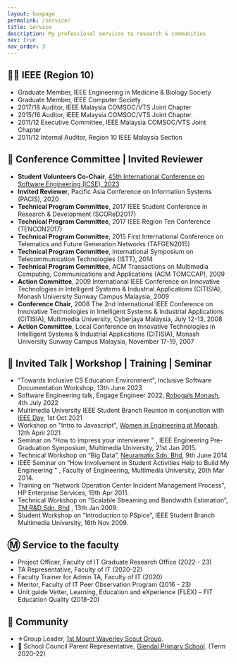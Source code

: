 ```yaml
---
layout: boxpage
permalink: /service/
title: Service
description: My professional services to research & communities
nav: true
nav_order: 3
---
```


## 👨‍💻 IEEE (Region 10)
- Graduate Member, IEEE Engineering in Medicine & Biology Society
- Graduate Member, IEEE Computer Society
- 2017/18 Auditor, IEEE Malaysia COMSOC/VTS Joint Chapter
- 2015/16 Auditor, IEEE Malaysia COMSOC/VTS Joint Chapter
- 2011/12 Executive Committee, IEEE Malaysia COMSOC/VTS Joint Chapter
- 2011/12 Internal Auditor, Region 10 IEEE Malaysia Section


## 📜 Conference Committee | Invited Reviewer
- **Student Volunteers Co-Chair**, [45th International Conference on Software Engineering (ICSE), 2023](https://conf.researchr.org/home/icse-2023)
- **Invited Reviewer**, Pacific Asia Conference on Information Systems (PACIS), 2020
- **Technical Program Committee**, 2017 IEEE Student Conference in Research & Development (SCOReD2017)
- **Technical Program Committee**, 2017 IEEE Region Ten Conference (TENCON2017)
- **Technical Program Committee**, 2015 First International Conference on Telematics and Future Generation Networks (TAFGEN2015)
- **Technical Program Committee**, International Symposium on Telecommunication Technologies (ISTT), 2014
- **Technical Program Committee**, ACM Transactions on Multimedia Computing, Communications and Applications (ACM TOMCCAP), 2009​
- **​Action Committee**, 2009 International IEEE Conference on Innovative Technologies in Intelligent Systems & Industrial Applications (CITISIA), Monash University Sunway Campus Malaysia, 2009
- **Conference Chair**, 2008 The 2nd International IEEE Conference on Innovative Technologies in Intelligent Systems & Industrial Applications (CITISIA), Multimedia University, Cyberjaya Malaysia, July 12-13, 2008
- **Action Committee**, Local Conference on Innovative Technologies in Intelligent Systems & Industrial Applications (CITISIA), Monash University Sunway Campus Malaysia, November 17-19, 2007


## 🎤 Invited Talk | Workshop | Training | Seminar
- "Towards Inclusive CS Education Environment", Inclusive Software Documentation Workshop, 13th June 2023
- Software Engineering talk, Engage Engineer 2022, [Robogals Monash](https://www.robogalsvic.org/monash-1), 4th July 2022
- Multimedia University IEEE Student Branch Reunion in conjunction with [IEEE Day](https://ieeeday.org/), 1st Oct 2021
- Workshop on "Intro to Javascript", [Women in Engineering at Monash](https://womeninengatmonash.com/), 12th April 2021
- Seminar  on “How to impress your interviewer " , IEEE Engineering Pre-Graduation Symposium, Multimedia University, 21st Jan 2015.
- Technical Workshop on “Big Data”, [Neuramatix Sdn. Bhd](https://neuramatix.com/), 9th June 2014
- IEEE Seminar on “How Involvement in Student Activities Help to Build My Engineering " , Faculty of Engineering, Multimedia University, 20th Mar 2014.
- Training on “Network Operation Center Incident Management Process”, HP Enterprise Services, 19th Apr 2011.
- Technical Workshop on “Scalable Streaming and Bandwidth Estimation”, [TM R&D Sdn. Bhd](https://www.tmrnd.com.my/) , 13th Jan 2009.
- Student Workshop on “Introduction to PSpice”, IEEE Student Branch Multimedia University, 16th Nov 2009.


## Ⓜ️ Service to the faculty
- Project Officer, Faculty of IT Graduate Research Office (2022 - 23)
- TA Representative, Faculty of IT (2020-22)
- Faculty Trainer for Admin TA, Faculty of IT (2020)
- Mentor, Faculty of IT Peer Observation Program (2016 - 23)
- Unit guide Vetter, Learning, Education and eXperience (FLEX) – FIT Education Quality (2018-20)


## 🏡 Community
- ⚜️Group Leader, [1st Mount Waverley Scout Group](https://www.1stmtwaverleyscouts.org.au/).
- 🏫 School Council Parent Representative, [Glendal Primary School](https://www.glendalps.vic.edu.au/). (Term 2020-22)
